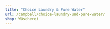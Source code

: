 ```yaml
---
title: "Choice Laundry & Pure Water"
url: /campbell/choice-laundry-und-pure-water/
shop: Wäscherei
---
```

